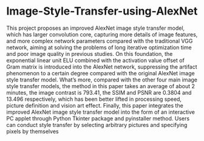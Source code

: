 # Image-Style-Transfer-using-AlexNet

This project proposes an improved AlexNet image style transfer model, which has larger convolution core, capturing more details of image features, and more complex network parameters compared with the traditional VGG network, aiming at solving the problems of long iterative optimization time and poor image quality in previous studies. On this foundation, the exponential linear unit ELU combined with the activation value offset of Gram matrix is introduced into the AlexNet network, suppressing the artifact phenomenon to a certain degree compared with the original AlexNet image style transfer model. What’s more, compared with the other four main image style transfer models, the method in this paper takes an average of about 2 minutes, the image contrast is 793.41, the SSIM and PSNR are 0.3804 and 13.496 respectively, which has been better lifted in processing speed, picture definition and vision art effect. Finally, this paper integrates the improved AlexNet image style transfer model into the form of an interactive PC applet through Python Tkinter package and pyinstaller method. Users can conduct style transfer by selecting arbitrary pictures and specifying pixels by themselves
